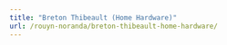 ```yaml
---
title: "Breton Thibeault (Home Hardware)"
url: /rouyn-noranda/breton-thibeault-home-hardware/
---
```

